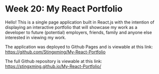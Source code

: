 # Week 20: My React Portfolio

Hello! This is a single page application built in React.js with the intention of displaying an interactive portfolio that will showcase my work as a developer to future (potential) employers, friends, family and anyone else interested in viewing my work.

The application was deployed to Github Pages and is viewable at this link: https://github.com/Stingxming/My-React-Portfolio

The full Github repository is viewable at this link: https://stingxming.github.io/My-React-Portfolio/
